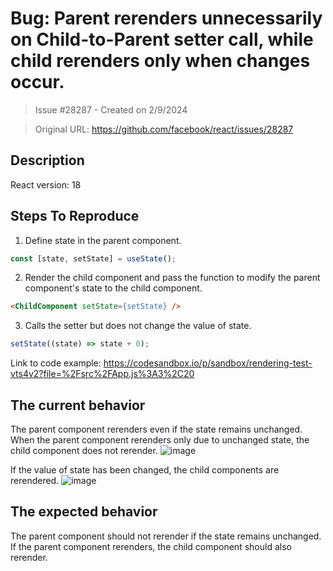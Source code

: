 # Bug: Parent rerenders unnecessarily on Child-to-Parent setter call, while child rerenders only when changes occur.

> Issue #28287 - Created on 2/9/2024

> Original URL: https://github.com/facebook/react/issues/28287

## Description

React version: 18

## Steps To Reproduce

1. Define state in the parent component.
```typescript
const [state, setState] = useState();
```
2. Render the child component and pass the function to modify the parent component's state to the child component.
```html
<ChildComponent setState={setState} />
```
3. Calls the setter but does not change the value of state.
```typescript
setState((state) => state + 0);
```

Link to code example: https://codesandbox.io/p/sandbox/rendering-test-vts4v2?file=%2Fsrc%2FApp.js%3A3%2C20

## The current behavior
The parent component rerenders even if the state remains unchanged.
When the parent component rerenders only due to unchanged state, the child component does not rerender.
![image](https://github.com/facebook/react/assets/87481129/be7d453b-595c-4509-a2af-c7a81b608058)

If the value of state has been changed, the child components are rerendered.
![image](https://github.com/facebook/react/assets/87481129/28268d31-d080-4db2-a69e-8346819701be)

## The expected behavior
The parent component should not rerender if the state remains unchanged.
If the parent component rerenders, the child component should also rerender.
